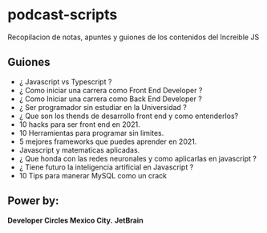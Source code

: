 # podcast-scripts
Recopilacion de notas, apuntes y guiones de los contenidos del Increible JS

## Guiones

* ¿ Javascript vs Typescript ?
* ¿ Como iniciar una carrera como Front End Developer ?
* ¿ Como Iniciar una carrera como Back End Developer ?
* ¿ Ser programador sin estudiar en la Universidad ?
* ¿ Que son los thends de desarrollo front end y como entenderlos?
* 10 hacks para ser front end en 2021.
* 10 Herramientas para programar sin limites.
* 5 mejores frameworks que puedes aprender en 2021.
* Javascript y matematicas aplicadas.
* ¿ Que honda con las redes neuronales y como aplicarlas en javascript ?
* ¿ Tiene futuro la inteligencia artificial en Javascript ?
* 10 Tips para manerar MySQL como un crack

## Power by: 

**Developer Circles Mexico City.**
**JetBrain**
